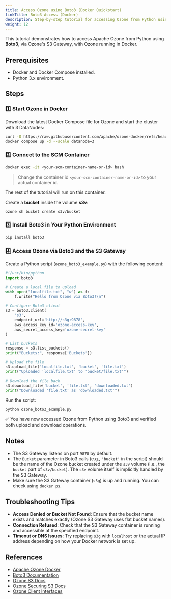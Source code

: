 ```yaml
---
title: Access Ozone using Boto3 (Docker Quickstart)
linkTitle: Boto3 Access (Docker)
description: Step-by-step tutorial for accessing Ozone from Python using Boto3 and the S3 Gateway in a Docker environment.
weight: 12
---
```


<!--
Licensed to the Apache Software Foundation (ASF) under one or more
contributor license agreements.  See the NOTICE file distributed with
this work for additional information regarding copyright ownership.
The ASF licenses this file to You under the Apache License, Version 2.0
(the "License"); you may not use this file except in compliance with
the License.  You may obtain a copy of the License at

    http://www.apache.org/licenses/LICENSE-2.0

Unless required by applicable law or agreed to in writing, software
distributed under the License is distributed on an "AS IS" BASIS,
WITHOUT WARRANTIES OR CONDITIONS OF ANY KIND, either express or implied.
See the License for the specific language governing permissions and
limitations under the License.
-->

This tutorial demonstrates how to access Apache Ozone from Python using **Boto3**, via Ozone's S3 Gateway, with Ozone running in Docker.

## Prerequisites

- Docker and Docker Compose installed.
- Python 3.x environment.

## Steps

### 1️⃣ Start Ozone in Docker

Download the latest Docker Compose file for Ozone and start the cluster with 3 DataNodes:

```bash
curl -O https://raw.githubusercontent.com/apache/ozone-docker/refs/heads/latest/docker-compose.yaml
docker compose up -d --scale datanode=3
```

### 2️⃣ Connect to the SCM Container

```bash
docker exec -it <your-scm-container-name-or-id> bash
```
> Change the container id `<your-scm-container-name-or-id>` to your actual container id.

The rest of the tutorial will run on this container.

Create a **bucket** inside the volume **s3v**:

```bash
ozone sh bucket create s3v/bucket
```

### 3️⃣ Install Boto3 in Your Python Environment

```bash
pip install boto3
```

### 4️⃣ Access Ozone via Boto3 and the S3 Gateway

Create a Python script (`ozone_boto3_example.py`) with the following content:

```python
#!/usr/bin/python
import boto3

# Create a local file to upload
with open("localfile.txt", "w") as f:
    f.write("Hello from Ozone via Boto3!\n")

# Configure Boto3 client
s3 = boto3.client(
    's3',
    endpoint_url='http://s3g:9878',
    aws_access_key_id='ozone-access-key',
    aws_secret_access_key='ozone-secret-key'
)

# List buckets
response = s3.list_buckets()
print("Buckets:", response['Buckets'])

# Upload the file
s3.upload_file('localfile.txt', 'bucket', 'file.txt')
print("Uploaded 'localfile.txt' to 'bucket/file.txt'")

# Download the file back
s3.download_file('bucket', 'file.txt', 'downloaded.txt')
print("Downloaded 'file.txt' as 'downloaded.txt'")
```

Run the script:

```bash
python ozone_boto3_example.py
```

✅ You have now accessed Ozone from Python using Boto3 and verified both upload and download operations.

## Notes

- The S3 Gateway listens on port `9878` by default.
- The `Bucket` parameter in Boto3 calls (e.g., `'bucket'` in the script) should be the name of the Ozone bucket created under the `s3v` volume (i.e., the `bucket` part of `s3v/bucket`). The `s3v` volume itself is implicitly handled by the S3 Gateway.
- Make sure the S3 Gateway container (`s3g`) is up and running. You can check using `docker ps`.

## Troubleshooting Tips

- **Access Denied or Bucket Not Found**: Ensure that the bucket name exists and matches exactly (Ozone S3 Gateway uses flat bucket names).
- **Connection Refused**: Check that the S3 Gateway container is running and accessible at the specified endpoint.
- **Timeout or DNS Issues**: Try replacing `s3g` with `localhost` or the actual IP address depending on how your Docker network is set up.

## References

- [Apache Ozone Docker](https://github.com/apache/ozone-docker)
- [Boto3 Documentation](https://boto3.amazonaws.com/v1/documentation/api/latest/index.html)
- [Ozone S3 Docs](https://ozone.apache.org/docs/edge/interface/s3.html)
- [Ozone Securing S3 Docs](https://ozone.apache.org/docs/edge/security/securings3.html)
- [Ozone Client Interfaces](https://ozone.apache.org/docs/edge/interface.html)

